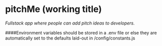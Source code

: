 # pitchMe (working title)

*Fullstack app where people can add pitch ideas to developers.*

####Environment variables should be stored in a .env file or else they are automatically set to the defaults laid-out in /config/constants.js

## 

